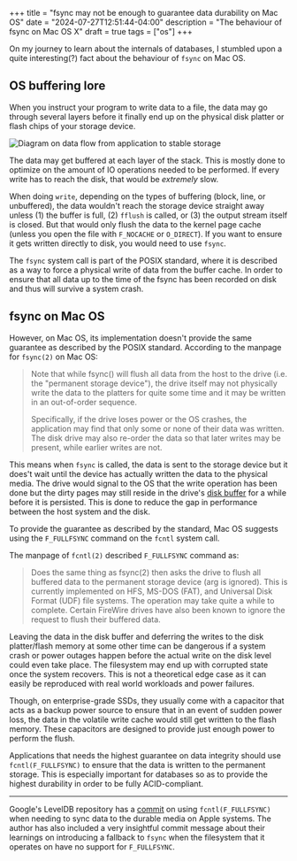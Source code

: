 +++
title = "fsync may not be enough to guarantee data durability on Mac OS"
date = "2024-07-27T12:51:44-04:00"
description = "The behaviour of fsync on Mac OS X"
draft = true
tags = ["os"]
+++

On my journey to learn about the internals of databases, I stumbled upon a quite interesting(?) fact about the behaviour of `fsync` on Mac OS.

## OS buffering lore

When you instruct your program to write data to a file, the data may go through several layers before it finally end up on the physical disk platter or flash chips of your storage device.

<div class="image">
  <img src="/images/data-buffered-flow.png" alt="Diagram on data flow from application to stable storage"/>
</div>

The data may get buffered at each layer of the stack. This is mostly done to optimize on the amount of IO operations needed to be performed. If every write has to reach the disk, that would be _extremely_ slow.

When doing `write`, depending on the types of buffering (block, line, or unbuffered), the data wouldn't reach the storage device straight away unless (1) the buffer is full, (2) `fflush` is called, or (3) the output stream itself is closed. But that would only flush the data to the kernel page cache (unless you open the file with `F_NOCACHE` or `O_DIRECT`). If you want to ensure it gets written directly to disk, you would need to use `fsync`.

The `fsync` system call is part of the POSIX standard, where it is described as a way to force a physical write of data from the buffer cache. In order to ensure that all data up to the time of the fsync has been recorded on disk and thus will survive a system crash.

## fsync on Mac OS

However, on Mac OS, its implementation doesn't provide the same guarantee as described by the POSIX standard. According to the manpage for `fsync(2)` on Mac OS:

> Note that while fsync() will flush all data from the host to the drive (i.e. the "permanent storage device"), the drive itself may not physically write the data to the platters for quite some time and it may be written in an out-of-order sequence.
>
> Specifically, if the drive loses power or the OS crashes, the application may find that only some or none of their data was written. The disk drive may also re-order the data so that later writes may be present, while earlier writes are not.

This means when `fsync` is called, the data is sent to the storage device but it does't wait until the device has actually written the data to the physical media. The drive would signal to the OS that the write operation has been done but the dirty pages may still reside in the drive's [disk buffer](https://en.wikipedia.org/wiki/Disk_buffer) for a while before it is persisted. This is done to reduce the gap in performance between the host system and the disk.

To provide the guarantee as described by the standard, Mac OS suggests using the `F_FULLFSYNC` command on the `fcntl` system call.

The manpage of `fcntl(2)` described `F_FULLFSYNC` command as:

> Does the same thing as fsync(2) then asks the drive to flush all buffered data to the permanent storage device (arg is ignored). This is currently implemented on HFS, MS-DOS (FAT), and Universal Disk Format (UDF) file systems. The operation may take quite a while to complete. Certain FireWire drives have also been known to ignore the request to flush their buffered data.

Leaving the data in the disk buffer and deferring the writes to the disk platter/flash memory at some other time can be dangerous if a system crash or power outages happen before the actual write on the disk level could even take place. The filesystem may end up with corrupted state once the system recovers. This is not a theoretical edge case as it can easily be reproduced with real world workloads and power failures.

Though, on enterprise-grade SSDs, they usually come with a capacitor that acts as a backup power source to ensure that in an event of sudden power loss, the data in the volatile write cache would still get written to the flash memory. These capacitors are designed to provide just enough power to perform the flush.

Applications that needs the highest guarantee on data integrity should use `fcntl(F_FULLFSYNC)` to ensure that the data is written to the permanent storage. This is especially important for databases so as to provide the highest durability in order to be fully ACID-compliant.

---

Google's LevelDB repository has a [commit](https://github.com/google/leveldb/commit/296de8d5b8e4e57bd1e46c981114dfbe58a8c4fa) on using `fcntl(F_FULLFSYNC)` when needing to sync data to the durable media on Apple systems. The author has also included a very insightful commit message about their learnings on introducing a fallback to `fsync` when the filesystem that it operates on have no support for `F_FULLFSYNC`.
